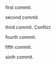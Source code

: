 first commit.

second commit.

third commit. Conflict

fourth commit.

fifth commit.

sixth commit.

